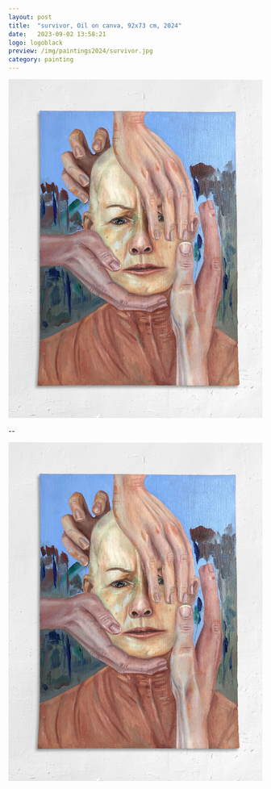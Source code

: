 ```yaml
---
layout: post
title:  "survivor, Oil on canva, 92x73 cm, 2024"
date:   2023-09-02 13:58:21
logo: logoblack
preview: /img/paintings2024/survivor.jpg
category: painting
---
```



![Picture 1](/img/paintings2024/survivor.jpg) 

--


![detail](/img/paintings2024/survivor.jpg) 



